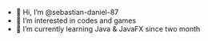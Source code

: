 - 👋 Hi, I’m @sebastian-daniel-87
- 👀 I’m interested in codes and games
- 🌱 I’m currently learning Java & JavaFX since two month

<!---
lsd-gamer/lsd-gamer is a ✨ special ✨ repository because its `README.md` (this file) appears on your GitHub profile.
You can click the Preview link to take a look at your changes.
--->

